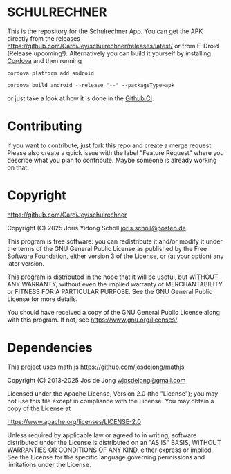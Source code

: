 # SCHULRECHNER

This is the repository for the Schulrechner App.
You can get the APK directly from the releases https://github.com/CardiJey/schulrechner/releases/latest/ or from F-Droid (Release upcoming!).
Alternatively you can build it yourself by installing [Cordova](https://cordova.apache.org/) and then running

	cordova platform add android
	
	cordova build android --release "--" --packageType=apk

or just take a look at how it is done in the [Github CI](https://github.com/CardiJey/schulrechner/blob/main/.github/workflows/main.yml).

# Contributing

If you want to contribute, just fork this repo and create a merge request. Please also create a quick issue with the label "Feature Request" where you describe what you plan to contribute. Maybe someone is already working on that.

# Copyright

https://github.com/CardiJey/schulrechner

Copyright (C) 2025 Joris Yidong Scholl <joris.scholl@posteo.de>

This program is free software: you can redistribute it and/or modify it under the terms of the GNU General Public License as published by the Free Software Foundation, either version 3 of the License, or (at your option) any later version.

This program is distributed in the hope that it will be useful, but WITHOUT ANY WARRANTY; without even the implied warranty of MERCHANTABILITY or FITNESS FOR A PARTICULAR PURPOSE. See the GNU General Public License for more details.

You should have received a copy of the GNU General Public License along with this program. If not, see <https://www.gnu.org/licenses/>. 

# Dependencies

This project uses math.js
https://github.com/josdejong/mathjs

Copyright (C) 2013-2025 Jos de Jong <wjosdejong@gmail.com>

Licensed under the Apache License, Version 2.0 (the "License");
you may not use this file except in compliance with the License.
You may obtain a copy of the License at

   https://www.apache.org/licenses/LICENSE-2.0

Unless required by applicable law or agreed to in writing, software
distributed under the License is distributed on an "AS IS" BASIS,
WITHOUT WARRANTIES OR CONDITIONS OF ANY KIND, either express or implied.
See the License for the specific language governing permissions and
limitations under the License.
